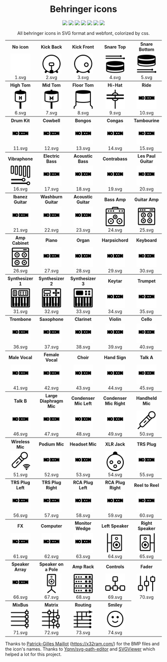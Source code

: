 <h1 align="center">Behringer icons</h1>

<p align="center">
  <img src="https://img.shields.io/github/stars/mamarguerat/behringer-icons?style=for-the-badge&color=orange">
  <img src="https://img.shields.io/github/forks/mamarguerat/behringer-icons?color=cyan&style=for-the-badge&color=purple">
  <img src="https://img.shields.io/github/watchers/mamarguerat/behringer-icons?color=cyan&style=for-the-badge&color=purple">
  <img src="https://img.shields.io/github/issues/mamarguerat/behringer-icons?color=red&style=for-the-badge">
  <img src="https://img.shields.io/github/license/mamarguerat/behringer-icons?style=for-the-badge&color=blue">
  <img src="https://img.shields.io/github/downloads/mamarguerat/behringer-icons/total?style=for-the-badge&color=lightgray">
  <img src="https://tokei.rs/b1/github/mamarguerat/behringer-icons?style=for-the-badge&color=gray">
</p>

<p align="center">
All behringer icons in SVG format and webfont, colorized by css.
</p>

<table>
  <tr>
    <th align="center">No icon</th>
    <th align="center">Kick Back</th>
    <th align="center">Kick Front</th>
    <th align="center">Snare Top</th>
    <th align="center">Snare Bottom</th>
  </tr>
  <tr>
    <td align="center">
      <img alt="No icon" width="64" src="./svg/1.svg"></img></br>
      1.svg
    </td>
    <td align="center">
      <img alt="Kick Back" width="64" src="./svg/2.svg"></img></br>
      2.svg
    </td>
    <td align="center">
      <img alt="Kick Front" width="64" src="./svg/3.svg"></img></br>
      3.svg
    </td>
    <td align="center">
      <img alt="Snare Top" width="64" src="./svg/4.svg"></img></br>
      4.svg
    </td>
    <td align="center">
      <img alt="Snare Bottom" width="64" src="./svg/5.svg"></img></br>
      5.svg
    </td>
  <tr>
    <th align="center">High Tom</th>
    <th align="center">Mid Tom</th>
    <th align="center">Floor Tom</th>
    <th align="center">Hi-Hat</th>
    <th align="center">Ride</th>
  </tr>
  <tr>
    <td align="center">
      <img alt="High Tom" width="64" src="./svg/6.svg"></img></br>
      6.svg
    </td>
    <td align="center">
      <img alt="Mid Tom" width="64" src="./svg/7.svg"></img></br>
      7.svg
    </td>
    <td align="center">
      <img alt="Floor Tom" width="64" src="./svg/8.svg"></img></br>
      8.svg
    </td>
    <td align="center">
      <img alt="Hi-Hat" width="64" src="./svg/9.svg"></img></br>
      9.svg
    </td>
    <td align="center">
      <img alt="Ride" width="64" src="./svg/10.svg"></img></br>
      10.svg
    </td>
  <tr>
    <th align="center">Drum Kit</th>
    <th align="center">Cowbell</th>
    <th align="center">Bongos</th>
    <th align="center">Congas</th>
    <th align="center">Tambourine</th>
  </tr>
  <tr>
    <td align="center">
      <img alt="Drum Kit" width="64" src="./svg/11.svg"></img></br>
      11.svg
    </td>
    <td align="center">
      <img alt="Cowbell" width="64" src="./svg/12.svg"></img></br>
      12.svg
    </td>
    <td align="center">
      <img alt="Bongos" width="64" src="./svg/13.svg"></img></br>
      13.svg
    </td>
    <td align="center">
      <img alt="Congas" width="64" src="./svg/14.svg"></img></br>
      14.svg
    </td>
    <td align="center">
      <img alt="Tambourine" width="64" src="./svg/15.svg"></img></br>
      15.svg
    </td>
  <tr>
    <th align="center">Vibraphone</th>
    <th align="center">Electric Bass</th>
    <th align="center">Acoustic Bass</th>
    <th align="center">Contrabass</th>
    <th align="center">Les Paul Guitar</th>
  </tr>
  <tr>
    <td align="center">
      <img alt="Vibraphone" width="64" src="./svg/16.svg"></img></br>
      16.svg
    </td>
    <td align="center">
      <img alt="Electric Bass" width="64" src="./svg/17.svg"></img></br>
      17.svg
    </td>
    <td align="center">
      <img alt="Acoustic Bass" width="64" src="./svg/18.svg"></img></br>
      18.svg
    </td>
    <td align="center">
      <img alt="Contrabass" width="64" src="./svg/19.svg"></img></br>
      19.svg
    </td>
    <td align="center">
      <img alt="Les Paul Guitar" width="64" src="./svg/20.svg"></img></br>
      20.svg
    </td>
  <tr>
    <th align="center">Ibanez Guitar</th>
    <th align="center">Washburn Guitar</th>
    <th align="center">Acoustic Guitar</th>
    <th align="center">Bass Amp</th>
    <th align="center">Guitar Amp</th>
  </tr>
  <tr>
    <td align="center">
      <img alt="Ibanez Guitar" width="64" src="./svg/21.svg"></img></br>
      21.svg
    </td>
    <td align="center">
      <img alt="Washburn Guitar" width="64" src="./svg/22.svg"></img></br>
      22.svg
    </td>
    <td align="center">
      <img alt="Acoustic Guitar" width="64" src="./svg/23.svg"></img></br>
      23.svg
    </td>
    <td align="center">
      <img alt="Bass Amp" width="64" src="./svg/24.svg"></img></br>
      24.svg
    </td>
    <td align="center">
      <img alt="Guitar Amp" width="64" src="./svg/25.svg"></img></br>
      25.svg
    </td>
  <tr>
    <th align="center">Amp Cabinet</th>
    <th align="center">Piano</th>
    <th align="center">Organ</th>
    <th align="center">Harpsichord</th>
    <th align="center">Keyboard</th>
  </tr>
  <tr>
    <td align="center">
      <img alt="Amp Cabinet" width="64" src="./svg/26.svg"></img></br>
      26.svg
    </td>
    <td align="center">
      <img alt="Piano" width="64" src="./svg/27.svg"></img></br>
      27.svg
    </td>
    <td align="center">
      <img alt="Organ" width="64" src="./svg/28.svg"></img></br>
      28.svg
    </td>
    <td align="center">
      <img alt="Harpsichord" width="64" src="./svg/29.svg"></img></br>
      29.svg
    </td>
    <td align="center">
      <img alt="Keyboard" width="64" src="./svg/30.svg"></img></br>
      30.svg
    </td>
  <tr>
    <th align="center">Synthesizer 1</th>
    <th align="center">Synthesizer 2</th>
    <th align="center">Synthesizer 3</th>
    <th align="center">Keytar</th>
    <th align="center">Trumpet</th>
  </tr>
  <tr>
    <td align="center">
      <img alt="Synthesizer 1" width="64" src="./svg/31.svg"></img></br>
      31.svg
    </td>
    <td align="center">
      <img alt="Synthesizer 2" width="64" src="./svg/32.svg"></img></br>
      32.svg
    </td>
    <td align="center">
      <img alt="Synthesizer 3" width="64" src="./svg/33.svg"></img></br>
      33.svg
    </td>
    <td align="center">
      <img alt="Keytar" width="64" src="./svg/34.svg"></img></br>
      34.svg
    </td>
    <td align="center">
      <img alt="Trumpet" width="64" src="./svg/35.svg"></img></br>
      35.svg
    </td>
  <tr>
    <th align="center">Trombone</th>
    <th align="center">Saxophone</th>
    <th align="center">Clarinet</th>
    <th align="center">Violin</th>
    <th align="center">Cello</th>
  </tr>
  <tr>
    <td align="center">
      <img alt="Trombone" width="64" src="./svg/36.svg"></img></br>
      36.svg
    </td>
    <td align="center">
      <img alt="Saxophone" width="64" src="./svg/37.svg"></img></br>
      37.svg
    </td>
    <td align="center">
      <img alt="Clarinet" width="64" src="./svg/38.svg"></img></br>
      38.svg
    </td>
    <td align="center">
      <img alt="Violin" width="64" src="./svg/39.svg"></img></br>
      39.svg
    </td>
    <td align="center">
      <img alt="Cello" width="64" src="./svg/40.svg"></img></br>
      40.svg
    </td>
  <tr>
    <th align="center">Male Vocal</th>
    <th align="center">Female Vocal</th>
    <th align="center">Choir</th>
    <th align="center">Hand Sign</th>
    <th align="center">Talk A</th>
  </tr>
  <tr>
    <td align="center">
      <img alt="Male Vocal" width="64" src="./svg/41.svg"></img></br>
      41.svg
    </td>
    <td align="center">
      <img alt="Female Vocal" width="64" src="./svg/42.svg"></img></br>
      42.svg
    </td>
    <td align="center">
      <img alt="Choir" width="64" src="./svg/43.svg"></img></br>
      43.svg
    </td>
    <td align="center">
      <img alt="Hand Sign" width="64" src="./svg/44.svg"></img></br>
      44.svg
    </td>
    <td align="center">
      <img alt="Talk A" width="64" src="./svg/45.svg"></img></br>
      45.svg
    </td>
  <tr>
    <th align="center">Talk B</th>
    <th align="center">Large Diaphragm Mic</th>
    <th align="center">Condenser Mic Left</th>
    <th align="center">Condenser Mic Right</th>
    <th align="center">Handheld Mic</th>
  </tr>
  <tr>
    <td align="center">
      <img alt="Talk B" width="64" src="./svg/46.svg"></img></br>
      46.svg
    </td>
    <td align="center">
      <img alt="Large Diaphragm Mic" width="64" src="./svg/47.svg"></img></br>
      47.svg
    </td>
    <td align="center">
      <img alt="Condenser Mic Left" width="64" src="./svg/48.svg"></img></br>
      48.svg
    </td>
    <td align="center">
      <img alt="Condenser Mic Right" width="64" src="./svg/49.svg"></img></br>
      49.svg
    </td>
    <td align="center">
      <img alt="Handheld Mic" width="64" src="./svg/50.svg"></img></br>
      50.svg
    </td>
  <tr>
    <th align="center">Wireless Mic</th>
    <th align="center">Podium Mic</th>
    <th align="center">Headset Mic</th>
    <th align="center">XLR Jack</th>
    <th align="center">TRS Plug</th>
  </tr>
  <tr>
    <td align="center">
      <img alt="Wireless Mic" width="64" src="./svg/51.svg"></img></br>
      51.svg
    </td>
    <td align="center">
      <img alt="Podium Mic" width="64" src="./svg/52.svg"></img></br>
      52.svg
    </td>
    <td align="center">
      <img alt="Headset Mic" width="64" src="./svg/53.svg"></img></br>
      53.svg
    </td>
    <td align="center">
      <img alt="XLR Jack" width="64" src="./svg/54.svg"></img></br>
      54.svg
    </td>
    <td align="center">
      <img alt="TRS Plug" width="64" src="./svg/55.svg"></img></br>
      55.svg
    </td>
  <tr>
    <th align="center">TRS Plug Left</th>
    <th align="center">TRS Plug Right</th>
    <th align="center">RCA Plug Left</th>
    <th align="center">RCA Plug Right</th>
    <th align="center">Reel to Reel</th>
  </tr>
  <tr>
    <td align="center">
      <img alt="TRS Plug Left" width="64" src="./svg/56.svg"></img></br>
      56.svg
    </td>
    <td align="center">
      <img alt="TRS Plug Right" width="64" src="./svg/57.svg"></img></br>
      57.svg
    </td>
    <td align="center">
      <img alt="RCA Plug Left" width="64" src="./svg/58.svg"></img></br>
      58.svg
    </td>
    <td align="center">
      <img alt="RCA Plug Right" width="64" src="./svg/59.svg"></img></br>
      59.svg
    </td>
    <td align="center">
      <img alt="Reel to Reel" width="64" src="./svg/60.svg"></img></br>
      60.svg
    </td>
  <tr>
    <th align="center">FX</th>
    <th align="center">Computer</th>
    <th align="center">Monitor Wedge</th>
    <th align="center">Left Speaker</th>
    <th align="center">Right Speaker</th>
  </tr>
  <tr>
    <td align="center">
      <img alt="FX" width="64" src="./svg/61.svg"></img></br>
      61.svg
    </td>
    <td align="center">
      <img alt="Computer" width="64" src="./svg/62.svg"></img></br>
      62.svg
    </td>
    <td align="center">
      <img alt="Monitor Wedge" width="64" src="./svg/63.svg"></img></br>
      63.svg
    </td>
    <td align="center">
      <img alt="Left Speaker" width="64" src="./svg/64.svg"></img></br>
      64.svg
    </td>
    <td align="center">
      <img alt="Right Speaker" width="64" src="./svg/65.svg"></img></br>
      65.svg
    </td>
  <tr>
    <th align="center">Speaker Array</th>
    <th align="center">Speaker on a Pole</th>
    <th align="center">Amp Rack</th>
    <th align="center">Controls</th>
    <th align="center">Fader</th>
  </tr>
  <tr>
    <td align="center">
      <img alt="Speaker Array" width="64" src="./svg/66.svg"></img></br>
      66.svg
    </td>
    <td align="center">
      <img alt="Speaker on a Pole" width="64" src="./svg/67.svg"></img></br>
      67.svg
    </td>
    <td align="center">
      <img alt="Amp Rack" width="64" src="./svg/68.svg"></img></br>
      68.svg
    </td>
    <td align="center">
      <img alt="Controls" width="64" src="./svg/69.svg"></img></br>
      69.svg
    </td>
    <td align="center">
      <img alt="Fader" width="64" src="./svg/70.svg"></img></br>
      70.svg
    </td>
  <tr>
    <th align="center">MixBus</th>
    <th align="center">Matrix</th>
    <th align="center">Routing</th>
    <th align="center">Smiley</th>
  </tr>
  <tr>
    <td align="center">
      <img alt="MixBus" width="64" src="./svg/71.svg"></img></br>
      71.svg
    </td>
    <td align="center">
      <img alt="Matrix" width="64" src="./svg/72.svg"></img></br>
      72.svg
    </td>
    <td align="center">
      <img alt="Routing" width="64" src="./svg/73.svg"></img></br>
      73.svg
    </td>
    <td align="center">
      <img alt="Smiley" width="64" src="./svg/74.svg"></img></br>
      74.svg
    </td>
</table>

Thanks to [Patrick-Gilles Maillot](https://github.com/pmaillot) (https://x32ram.com/) for the BMP files and the icon's names.
Thanks to [Yqnn/svg-path-editor](https://github.com/Yqnn/svg-path-editor) and [SVGViewer](https://www.svgviewer.dev) which helped a lot for this project.
